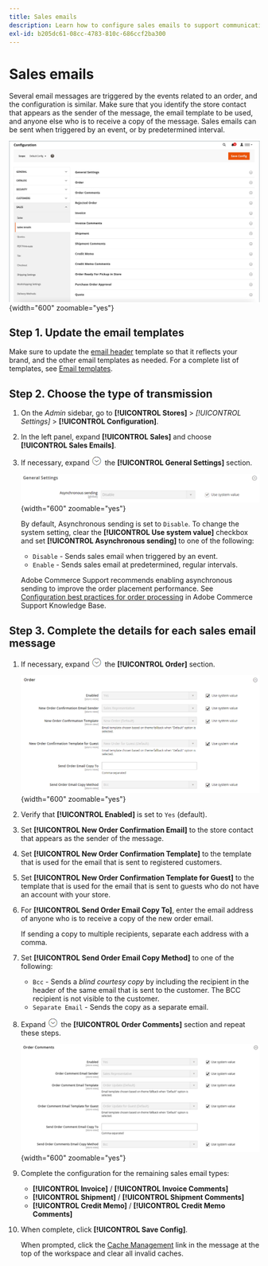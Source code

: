 ```yaml
---
title: Sales emails
description: Learn how to configure sales emails to support communications to customers about their orders.
exl-id: b205dc61-08cc-4783-810c-686ccf2ba300
---
```

# Sales emails

Several email messages are triggered by the events related to an order, and the configuration is similar. Make sure that you identify the store contact that appears as the sender of the message, the email template to be used, and anyone else who is to receive a copy of the message. Sales emails can be sent when triggered by an event, or by predetermined interval.

![Sales configuration - sales emails](./assets/config-sales-sales-email-full.png){width="600" zoomable="yes"}

## Step 1. Update the email templates

Make sure to update the [email header](../systems/email-template-custom.md#header-template) template so that it reflects your brand, and the other email templates as needed. For a complete list of templates, see [Email templates](../systems/email-templates.md).

## Step 2. Choose the type of transmission

1. On the _Admin_ sidebar, go to **[!UICONTROL Stores]** > _[!UICONTROL Settings]_ > **[!UICONTROL Configuration]**.

1. In the left panel, expand **[!UICONTROL Sales]** and choose **[!UICONTROL Sales Emails]**.

1. If necessary, expand ![Expansion selector](../assets/icon-display-expand.png) the  **[!UICONTROL General Settings]** section.

   ![Sales configuration - sales email general settings](../configuration-reference/sales/assets/sales-emails-general-settings.png){width="600" zoomable="yes"}

   By default, Asynchronous sending is set to `Disable`. To change the system setting, clear the **[!UICONTROL Use system value]** checkbox and set **[!UICONTROL Asynchronous sending]** to one of the following:

   - `Disable` - Sends sales email when triggered by an event.
   - `Enable` - Sends sales email at predetermined, regular intervals.

   Adobe Commerce Support recommends enabling asynchronous sending to improve the order placement performance. See [Configuration best practices for order processing](https://experienceleague.adobe.com/docs/commerce-operations/implementation-playbook/best-practices/maintenance/order-processing-configuration.html) in Adobe Commerce Support Knowledge Base.

## Step 3. Complete the details for each sales email message

1. If necessary, expand ![Expansion selector](../assets/icon-display-expand.png) the **[!UICONTROL Order]** section.

   ![Sales configuration - sales emails order](../configuration-reference/sales/assets/sales-emails-order.png){width="600" zoomable="yes"}

1. Verify that **[!UICONTROL Enabled]** is set to `Yes` (default).

1. Set **[!UICONTROL New Order Confirmation Email]** to the store contact that appears as the sender of the message.

1. Set **[!UICONTROL New Order Confirmation Template]** to the template that is used for the email that is sent to registered customers.

1. Set **[!UICONTROL New Order Confirmation Template for Guest]** to the template that is used for the email that is sent to guests who do not have an account with your store.

1. For **[!UICONTROL Send Order Email Copy To]**, enter the email address of anyone who is to receive a copy of the new order email.

   If sending a copy to multiple recipients, separate each address with a comma.

1. Set **[!UICONTROL Send Order Email Copy Method]** to one of the following:

   - `Bcc` -  Sends a _blind courtesy copy_ by including the recipient in the header of the same email that is sent to the customer. The BCC recipient is not visible to the customer.
   - `Separate Email` - Sends the copy as a separate email.

1. Expand ![Expansion selector](../assets/icon-display-expand.png) the **[!UICONTROL Order Comments]** section and repeat these steps.

   ![Sales configuration - Sales emails order comments](../configuration-reference/sales/assets/sales-emails-order-comments.png){width="600" zoomable="yes"}

1. Complete the configuration for the remaining sales email types:

    - **[!UICONTROL Invoice]** / **[!UICONTROL Invoice Comments]**
    - **[!UICONTROL Shipment]** / **[!UICONTROL Shipment Comments]**
    - **[!UICONTROL Credit Memo]** / **[!UICONTROL Credit Memo Comments]**

1. When complete, click **[!UICONTROL Save Config]**.

   When prompted, click the [Cache Management](../systems/cache-management.md) link in the message at the top of the workspace and clear all invalid caches.
